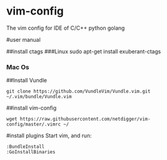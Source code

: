 # vim-config
The vim config for IDE of C/C++ python golang

#user manual

##install ctags
###Linux
    sudo apt-get install exuberant-ctags
### Mac Os
    
##Install Vundle

    git clone https://github.com/VundleVim/Vundle.vim.git ~/.vim/bundle/Vundle.vim
    
##install vim-config

    wget https://raw.githubusercontent.com/netdigger/vim-config/master/.vimrc ~/

#install plugins
Start vim, and run:

    :BundleInstall
    :GoInstallBinaries
